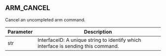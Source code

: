 ## ARM\_CANCEL

Cancel an uncompleted arm command.


| Parameter | Description |
| --- | --- |
| str | InterfaceID: A unique string to identify which interface is sending this command. |




